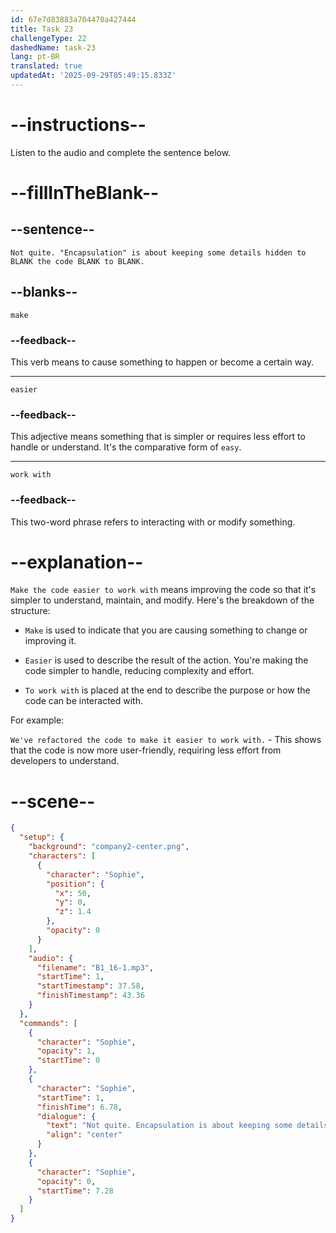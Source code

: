```yaml
---
id: 67e7d83883a704470a427444
title: Task 23
challengeType: 22
dashedName: task-23
lang: pt-BR
translated: true
updatedAt: '2025-09-29T05:49:15.833Z'
---
```


<!-- (Audio) Sophie: Not quite. "Encapsulation" is about keeping some details hidden to make the code easier to work with. -->

# --instructions--

Listen to the audio and complete the sentence below.

# --fillInTheBlank--

## --sentence--

`Not quite. "Encapsulation" is about keeping some details hidden to BLANK the code BLANK to BLANK.`

## --blanks--

`make`

### --feedback--

This verb means to cause something to happen or become a certain way.

---

`easier`

### --feedback--

This adjective means something that is simpler or requires less effort to handle or understand. It's the comparative form of `easy`.

---

`work with`

### --feedback--

This two-word phrase refers to interacting with or modify something.

# --explanation--

`Make the code easier to work with` means improving the code so that it's simpler to understand, maintain, and modify. Here's the breakdown of the structure:

- `Make` is used to indicate that you are causing something to change or improving it.

- `Easier` is used to describe the result of the action. You're making the code simpler to handle, reducing complexity and effort.

- `To work with` is placed at the end to describe the purpose or how the code can be interacted with.

For example:

`We've refactored the code to make it easier to work with.` - This shows that the code is now more user-friendly, requiring less effort from developers to understand.

# --scene--

```json
{
  "setup": {
    "background": "company2-center.png",
    "characters": [
      {
        "character": "Sophie",
        "position": {
          "x": 50,
          "y": 0,
          "z": 1.4
        },
        "opacity": 0
      }
    ],
    "audio": {
      "filename": "B1_16-1.mp3",
      "startTime": 1,
      "startTimestamp": 37.58,
      "finishTimestamp": 43.36
    }
  },
  "commands": [
    {
      "character": "Sophie",
      "opacity": 1,
      "startTime": 0
    },
    {
      "character": "Sophie",
      "startTime": 1,
      "finishTime": 6.78,
      "dialogue": {
        "text": "Not quite. Encapsulation is about keeping some details hidden to make the code easier to work with.",
        "align": "center"
      }
    },
    {
      "character": "Sophie",
      "opacity": 0,
      "startTime": 7.28
    }
  ]
}
```
